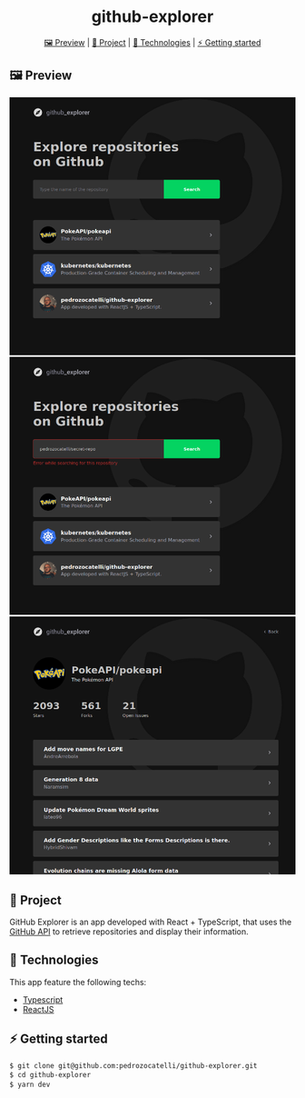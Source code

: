
<h1 align="center">
   github-explorer
</h1>

<p align="center" >
  <a href="#framed_picture-preview"> 🖼️ Preview</a> |
  <a href="#construction-project"> 🚧 Project</a> |
  <a href="#rocket-technologies"> 🚀 Technologies</a> |
  <a href="#zap-getting-started"> ⚡ Getting started</a>
</p>


## :framed_picture: Preview

![png1](github/display.png)
![png2](github/error.png)
![png3](github/details.png)

## :construction: Project

GitHub Explorer is an app developed with React + TypeScript, that uses the [GitHub API](https://docs.github.com/en/rest) to retrieve repositories and display their information.


## :rocket: Technologies

This app feature the following techs:

- [Typescript](https://www.typescriptlang.org/)
- [ReactJS](https://github.com/facebook/react)

## :zap: Getting started
```sh
$ git clone git@github.com:pedrozocatelli/github-explorer.git
$ cd github-explorer
$ yarn dev
```
